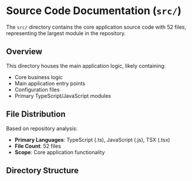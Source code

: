 # Source Code Documentation (`src/`)

The `src/` directory contains the core application source code with 52 files, representing the largest module in the repository.

## Overview

This directory houses the main application logic, likely containing:
- Core business logic
- Main application entry points
- Configuration files
- Primary TypeScript/JavaScript modules

## File Distribution

Based on repository analysis:
- **Primary Languages**: TypeScript (.ts), JavaScript (.js), TSX (.tsx)
- **File Count**: 52 files
- **Scope**: Core application functionality

## Directory Structure